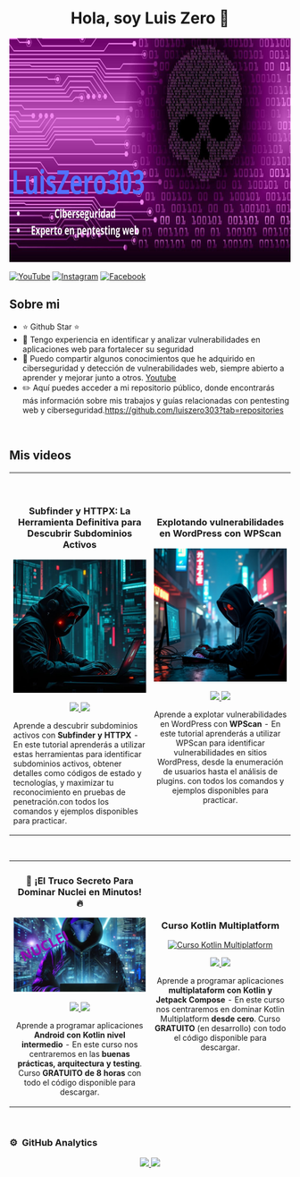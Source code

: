 <div align="center">
<h1 align="center">Hola, soy Luis Zero 👋</h1>
</div>
<img src="https://github.com/luiszero303/luiszero303/blob/main/segurity.png" width="2500" height="400">

<!-- YouTube Badge (sin suscriptores) -->
[![YouTube](https://img.shields.io/youtube/channel/subscribers/UCuqlQBCI5XzwBu1zHLWLyMA?style=for-the-badge&color=purple)](https://www.youtube.com/channel/UCuqlQBCI5XzwBu1zHLWLyMA)
[![Instagram](https://img.shields.io/badge/Instagram-luiszero939-purple?style=for-the-badge)](https://www.instagram.com/luiszero939/)
[![Facebook](https://img.shields.io/badge/Facebook-Profile-purple?style=for-the-badge)](https://www.facebook.com/profile.php?id=61573587704388)

## Sobre mi

- ⭐ Github Star ⭐ 
- 📲 Tengo experiencia en identificar y analizar vulnerabilidades en aplicaciones web para fortalecer su seguridad
- 🎥 Puedo compartir algunos conocimientos que he adquirido en ciberseguridad y detección de vulnerabilidades web, siempre abierto a aprender y mejorar junto a otros.  [Youtube](https://www.youtube.com/channel/UCuqlQBCI5XzwBu1zHLWLyMA) 
- ✏️ Aquí puedes acceder a mi repositorio público, donde encontrarás más información sobre mis trabajos y guías relacionadas con pentesting web y ciberseguridad.https://github.com/luiszero303?tab=repositories 
<br>

## Mis videos
<table>
<tr>
<td width="50%">  
<br>  
<br>  
<h3 align="center">Subfinder y HTTPX: La Herramienta Definitiva para Descubrir Subdominios Activos</h3>
<div align="center">
<a href="https://github.com/luiszero303/Subfinder-httpx" target="_blank"><img src="https://github.com/luiszero303/Subfinder-httpx/blob/main/subfinder-httpx.jpeg" width="400" alt="Curso básico android"></a>
<p>
<a href="https://github.com/luiszero303/Subfinder-httpx" target="_blank">
<img src="https://img.shields.io/badge/CÓDIGO-ff9?style=for-the-badge&logo=github&logoColor=black">
</a>
<a href="https://www.youtube.com/watch?v=DGjZE2_dmKY&t=82s" target="_blank">
<img src="https://img.shields.io/badge/-Youtube-green?style=for-the-badge&color=fbfc40">
</a>
</p>
</div>
<p>Aprende a descubrir subdominios activos con <strong>Subfinder y HTTPX</strong> - En este tutorial aprenderás a utilizar estas herramientas para identificar subdominios activos, obtener detalles como códigos de estado y tecnologías, y maximizar tu reconocimiento en pruebas de penetración.con todos los comandos y ejemplos disponibles para practicar.</p>
</div>                                                                                      
</td>

<td width="50%">
               <br>
<h3 align="center">Explotando vulnerabilidades en WordPress con WPScan</h3>
<div align="center">                                       
<a href="https://github.com/luiszero303/guia-practica-wpscan/tree/main" target="_blank"><img src="https://github.com/luiszero303/guia-practica-wpscan/blob/main/wpscan.jpeg" width="410" alt="Curso arquitectura MVVM"></a>
<br>
<p>
<a href="https://github.com/luiszero303/guia-practica-wpscan/tree/main" target="_blank">
<img src="https://img.shields.io/badge/C%C3%93DIGO-80ffaa?style=for-the-badge&logo=github&logoColor=black">
</a>
<a href="https://www.youtube.com/watch?v=3xBooiJBt0Q&t=390s" target="_blank">
<img src="https://img.shields.io/badge/-Youtube-green?style=for-the-badge&color=3fFD7f">
</a>
</p>
<p>Aprende a explotar vulnerabilidades en WordPress con <strong>WPScan</strong> - En este tutorial aprenderás a utilizar WPScan para identificar vulnerabilidades en sitios WordPress, desde la enumeración de usuarios hasta el análisis de plugins.  con todos los comandos y ejemplos disponibles para practicar.</p>
</div>

</div>                                                             
</table>                                                                                 
</div>
<br>

<table>
<tr>
<td width="50%">
<h3 align="center">🚀 ¡El Truco Secreto Para Dominar Nuclei en Minutos! 🔥</h3>
<div align="center">
<a href="https://github.com/luiszero303/Nuclei_Nmap_Gobuster/tree/main" target="_blank"><img src="https://github.com/luiszero303/Nuclei_Nmap_Gobuster/blob/main/NUCLEI.png" width="400" alt="Curso intermedio Android"></a>
<p>
<a href="https://github.com/luiszero303/Nuclei_Nmap_Gobuster/tree/main" target="_blank">
<img src="https://img.shields.io/badge/CÓDIGO-ff9?style=for-the-badge&logo=github&logoColor=black">
</a>
<a href="https://www.youtube.com/watch?v=jZBqMm7mer0&t=237s" target="_blank">
<img src="https://img.shields.io/badge/-Youtube-green?style=for-the-badge&color=fbfc40">
</a>
</p>
<p>Aprende a programar aplicaciones <strong>Android con Kotlin nivel intermedio</strong> - En este curso nos centraremos en las <strong>buenas prácticas, arquitectura y testing</strong>. Curso <strong>GRATUITO de 8 horas</strong> con todo el código disponible para descargar.</p>
</div>
                                                                                      
</td>       

<td width="50%">
<h3 align="center">Curso Kotlin Multiplatform</h3>
<div align="center">
<a href="https://github.com/ArisGuimera/Curso-Kotlin-Multiplatform" target="_blank"><img src="https://i.imgur.com/nDDp1Ra.jpg" width="400" alt="Curso Kotlin Multiplatform"></a>
<p>
<a href="https://github.com/ArisGuimera/Curso-Kotlin-Multiplatform" target="_blank">
<img src="https://img.shields.io/badge/C%C3%93DIGO-cfaae0?style=for-the-badge&logo=github&logoColor=black">
</a>
<a href="https://youtube.com/playlist?list=PL8ie04dqq7_NUvBcMMosVRAbqZDWmRzX3&si=FdS-Z07ZFAUjDHAE" target="_blank">
<img src="https://img.shields.io/badge/-Youtube-green?style=for-the-badge&color=ff00f4">
</a>
</p>
<p>Aprende a programar aplicaciones <strong>multiplataform con Kotlin y Jetpack Compose</strong> - En este curso nos centraremos en dominar Kotlin Multiplatform <strong>desde cero</strong>. Curso <strong>GRATUITO</strong> (en desarrollo) con todo el código disponible para descargar.</p>
</div>
                                                                                      
</td>  
</table>                                                                                 
</div>
<br>

### ⚙️ &nbsp;GitHub Analytics

<p align="center">
<a href="https://github.com/ArisGuimera">
  <img height="180em" src="https://github-readme-stats-eight-theta.vercel.app/api?username=ArisGuimera&show_icons=true&theme=algolia&include_all_commits=true&count_private=true"/>
  <img height="180em" src="https://github-readme-stats-eight-theta.vercel.app/api/top-langs/?username=ArisGuimera&layout=compact&langs_count=8&theme=algolia"/>
</a>
</p>
